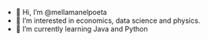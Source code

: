 - 👋 Hi, I’m @mellamanelpoeta
- 👀 I’m interested in economics, data science and physics. 
- 🌱 I’m currently learning Java and Python


<!---
--->
